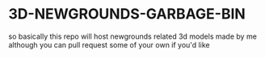 # 3D-NEWGROUNDS-GARBAGE-BIN
so basically this repo will host newgrounds related 3d models made by me although you can pull request some of your own if you'd like
